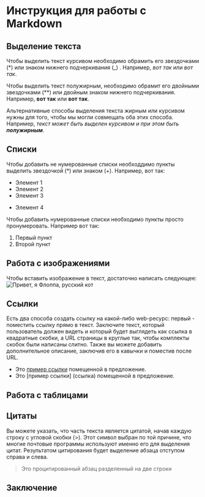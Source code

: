 # Инструкция для работы с Markdown

## Выделение текста

Чтобы выделить текст курсивом необходимо обрамить его звездочками (*) или знаком нижнего подчеркивания (_) . Например, *вот так* или _вот так_.

Чтобы выделить текст полужирным, необходимо обрамит его двойными звездочками (**) или двойным знаком нижнего подчеркивания. Например, **вот так** или __вот так__.

Альтернативные способы выделения текста жирным или курсивом нужны для того, чтобы мы могли совмещать оба этих способа. Например, _текст может быть выделен курсивом и при этом быть **полужирным**_.

## Списки

Чтобы добавить не нумерованные списки необходдимо пункты выделить звездочкой (*) или знаком (+). Например, вот так:
* Элемент 1
* Элемент 2
* Элемент 3 
+ Элемент 4

Чтобы добавить нумерованные списки необходимо пункты просто пронумеровать. Например вот так:
1. Первый пункт
2. Второй пункт

## Работа с изображениями

Чтобы вставить изображение в текст, достаточно написать следующее:
![Привет, я Флоппа, русский кот](flopa.jpg)

## Ссылки
Есть два способа создать ссылку на какой-либо web-ресурс: первый - поместить ссылку прямо в текст. Заключите текст, который пользователь должен видеть и который будет выглядеть как ссылка в квадратные скобки, а URL страницы в круглые так, чтобы комплекты скобок были написаны слитно. Также вы можете добавить дополнительное описание, заключив его в кавычки и поместив после URL.

* Это [пример ссылки](http://example.com/) помещенной в предложение.  
* Это [пример ссылки] (ссылка) помещенной в предложение.
## Работа с таблицами

## Цитаты
Вы можете указать, что часть текста является цитатой, начав каждую строку с угловой скобки (>). Этот символ выбран по той причине, что многие почтовые программы используют именно его для выделения цитат. Результатом цитирования будет выделение абзаца отступом справа и слева.

> Это процитированный абзац
> разделенный на две строки
## Заключение